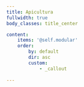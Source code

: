 ```yaml
---
title: Apicultura
fullwidth: true
body_classes: title_center

content:
    items: '@self.modular'
    order:
        by: default
        dir: asc
        custom:
            - _callout
            
---
```



